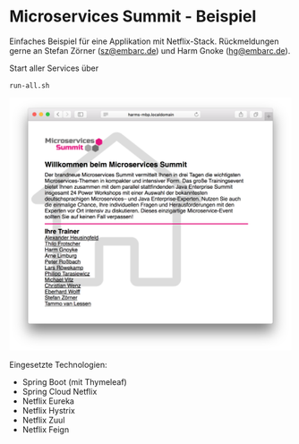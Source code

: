 # Microservices Summit - Beispiel

Einfaches Beispiel für eine Applikation mit Netflix-Stack.
Rückmeldungen gerne an Stefan Zörner (sz@embarc.de) und Harm Gnoke (hg@embarc.de).

Start aller Services über <pre><code>run-all.sh</code></pre>

![showcase](showcaseHome_klein.png)

Eingesetzte Technologien:

* Spring Boot (mit Thymeleaf)
* Spring Cloud Netflix
* Netflix Eureka
* Netflix Hystrix
* Netflix Zuul
* Netflix Feign
